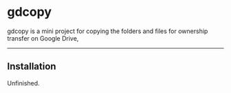 gdcopy
======
gdcopy is a mini project for copying the folders and files for ownership transfer on Google Drive,

***
Installation
---
Unfinished.

